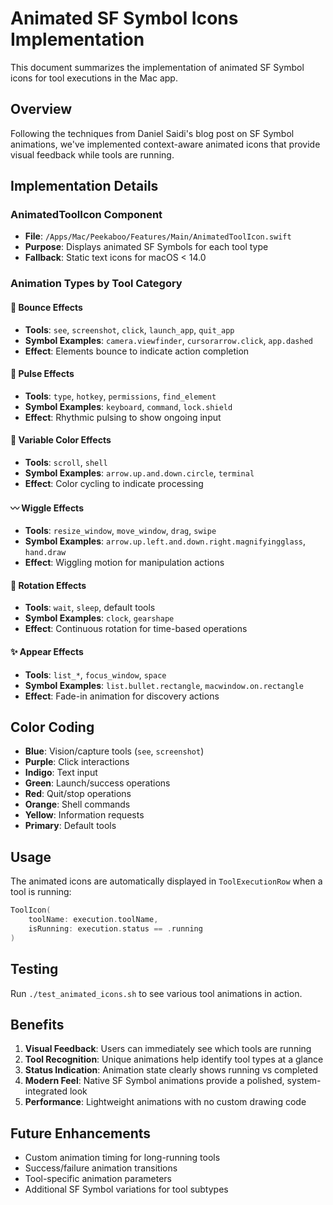 # Animated SF Symbol Icons Implementation

This document summarizes the implementation of animated SF Symbol icons for tool executions in the Mac app.

## Overview

Following the techniques from Daniel Saidi's blog post on SF Symbol animations, we've implemented context-aware animated icons that provide visual feedback while tools are running.

## Implementation Details

### AnimatedToolIcon Component
- **File**: `/Apps/Mac/Peekaboo/Features/Main/AnimatedToolIcon.swift`
- **Purpose**: Displays animated SF Symbols for each tool type
- **Fallback**: Static text icons for macOS < 14.0

### Animation Types by Tool Category

#### 🎯 Bounce Effects
- **Tools**: `see`, `screenshot`, `click`, `launch_app`, `quit_app`
- **Symbol Examples**: `camera.viewfinder`, `cursorarrow.click`, `app.dashed`
- **Effect**: Elements bounce to indicate action completion

#### 💫 Pulse Effects  
- **Tools**: `type`, `hotkey`, `permissions`, `find_element`
- **Symbol Examples**: `keyboard`, `command`, `lock.shield`
- **Effect**: Rhythmic pulsing to show ongoing input

#### 🌈 Variable Color Effects
- **Tools**: `scroll`, `shell`
- **Symbol Examples**: `arrow.up.and.down.circle`, `terminal`
- **Effect**: Color cycling to indicate processing

#### 〰️ Wiggle Effects
- **Tools**: `resize_window`, `move_window`, `drag`, `swipe`
- **Symbol Examples**: `arrow.up.left.and.down.right.magnifyingglass`, `hand.draw`
- **Effect**: Wiggling motion for manipulation actions

#### 🔄 Rotation Effects
- **Tools**: `wait`, `sleep`, default tools
- **Symbol Examples**: `clock`, `gearshape`
- **Effect**: Continuous rotation for time-based operations

#### ✨ Appear Effects
- **Tools**: `list_*`, `focus_window`, `space`
- **Symbol Examples**: `list.bullet.rectangle`, `macwindow.on.rectangle`
- **Effect**: Fade-in animation for discovery actions

## Color Coding

- **Blue**: Vision/capture tools (`see`, `screenshot`)
- **Purple**: Click interactions
- **Indigo**: Text input
- **Green**: Launch/success operations
- **Red**: Quit/stop operations
- **Orange**: Shell commands
- **Yellow**: Information requests
- **Primary**: Default tools

## Usage

The animated icons are automatically displayed in `ToolExecutionRow` when a tool is running:

```swift
ToolIcon(
    toolName: execution.toolName,
    isRunning: execution.status == .running
)
```

## Testing

Run `./test_animated_icons.sh` to see various tool animations in action.

## Benefits

1. **Visual Feedback**: Users can immediately see which tools are running
2. **Tool Recognition**: Unique animations help identify tool types at a glance
3. **Status Indication**: Animation state clearly shows running vs completed
4. **Modern Feel**: Native SF Symbol animations provide a polished, system-integrated look
5. **Performance**: Lightweight animations with no custom drawing code

## Future Enhancements

- Custom animation timing for long-running tools
- Success/failure animation transitions
- Tool-specific animation parameters
- Additional SF Symbol variations for tool subtypes